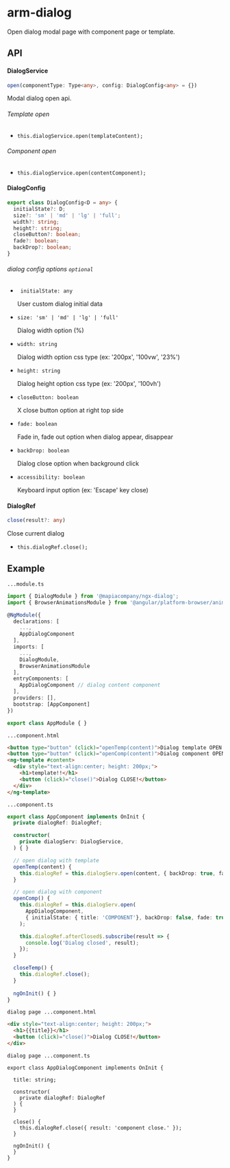 # arm-dialog

Open dialog modal page with component page or template.



## API

#### DialogService

```typescript
open(componentType: Type<any>, config: DialogConfig<any> = {})
```

Modal dialog open api.

###### Template open

- ```this.dialogService.open(templateContent);```

###### Component open

- ```this.dialogService.open(contentComponent);```



#### DialogConfig

```typescript
export class DialogConfig<D = any> {
  initialState?: D;
  size?: 'sm' | 'md' | 'lg' | 'full';
  width?: string;
  height?: string;
  closeButton?: boolean;
  fade?: boolean;
  backDrop?: boolean;
}
```

###### dialog config options ```optional```

- ``` initialState: any```

  User custom dialog initial data

- ```size: 'sm' | 'md' | 'lg' | 'full'```

  Dialog width option (%)

- ```width: string```

  Dialog width option css type (ex: '200px', '100vw', '23%')

- ```height: string```

  Dialog height option css type (ex: '200px', '100vh')

- ```closeButton: boolean```

  X close button option at right top side

- ```fade: boolean```

  Fade in, fade out option when dialog appear, disappear

- ```backDrop: boolean```

  Dialog close option when background click

- ```accessibility: boolean```

  Keyboard input option (ex: 'Escape' key close)



#### DialogRef

```typescript
close(result?: any)
```

Close current dialog

- ```this.dialogRef.close();```



## Example

```...module.ts```

```typescript
import { DialogModule } from '@mapiacompany/ngx-dialog';
import { BrowserAnimationsModule } from '@angular/platform-browser/animations';

@NgModule({
  declarations: [
    ...,
    AppDialogComponent
  ],
  imports: [
    ...,
    DialogModule,
    BrowserAnimationsModule
  ],
  entryComponents: [
    AppDialogComponent // dialog content component
  ],
  providers: [],
  bootstrap: [AppComponent]
})

export class AppModule { }
```



```...component.html```

```html
<button type="button" (click)="openTemp(content)">Dialog template OPEN!</button>
<button type="button" (click)="openComp(content)">Dialog component OPEN!</button>
<ng-template #content>
  <div style="text-align:center; height: 200px;">
    <h1>template!!</h1>
    <button (click)="close()">Dialog CLOSE!</button>
  </div>
</ng-template>

```

```...component.ts```

```typescript
export class AppComponent implements OnInit {
  private dialogRef: DialogRef;

  constructor(
    private dialogServ: DialogService,
  ) { }

  // open dialog with template 
  openTemp(content) {
    this.dialogRef = this.dialogServ.open(content, { backDrop: true, fade: true });
  }

  // open dialog with component
  openComp() {
    this.dialogRef = this.dialogServ.open(
      AppDialogComponent, 
      { initialState: { title: 'COMPONENT'}, backDrop: false, fade: true }
    );

    this.dialogRef.afterClosed$.subscribe(result => {
      console.log('Dialog closed', result);
    });
  }

  closeTemp() {
    this.dialogRef.close();
  }
  
  ngOnInit() { }
}

```



```dialog page ...component.html```

```html
<div style="text-align:center; height: 200px;">
  <h1>{{title}}</h1>
  <button (click)="close()">Dialog CLOSE!</button>
</div>
```

```dialog page ...component.ts```

```
export class AppDialogComponent implements OnInit {

  title: string;

  constructor(
    private dialogRef: DialogRef
  ) {
  }

  close() {
    this.dialogRef.close({ result: 'component close.' });
  }

  ngOnInit() {
  }
}
```

